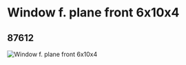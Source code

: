 # Window f. plane front 6x10x4
## 87612
![Window f. plane front 6x10x4](https://lc-www-live-s.legocdn.com/media/bricks/5/2/4567994.jpg)